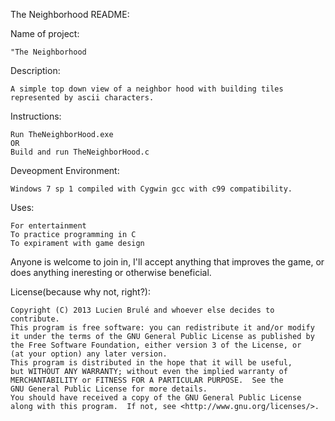The Neighborhood README:

Name of project:

    "The Neighborhood
    
Description:

    A simple top down view of a neighbor hood with building tiles represented by ascii characters.
    
Instructions:

    Run TheNeighborHood.exe
    OR
    Build and run TheNeighborHood.c

Deveopment Environment:

    Windows 7 sp 1 compiled with Cygwin gcc with c99 compatibility.
    
Uses:
    
    For entertainment
    To practice programming in C
    To expirament with game design

Anyone is welcome to join in, I'll accept anything that improves the game, or does anything ineresting or otherwise beneficial.

License(because why not, right?):

    Copyright (C) 2013 Lucien Brulé and whoever else decides to contribute.
    This program is free software: you can redistribute it and/or modify
    it under the terms of the GNU General Public License as published by
    the Free Software Foundation, either version 3 of the License, or
    (at your option) any later version.
    This program is distributed in the hope that it will be useful,
    but WITHOUT ANY WARRANTY; without even the implied warranty of
    MERCHANTABILITY or FITNESS FOR A PARTICULAR PURPOSE.  See the
    GNU General Public License for more details.
    You should have received a copy of the GNU General Public License
    along with this program.  If not, see <http://www.gnu.org/licenses/>.
  
